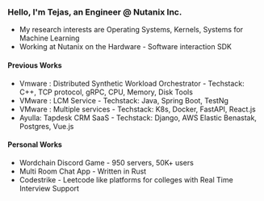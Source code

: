 <h3>
Hello, I'm Tejas, an Engineer @ Nutanix Inc.
</h3>

- My research interests are Operating Systems, Kernels, Systems for Machine Learning
- Working at Nutanix on the Hardware - Software interaction SDK

<h4>
Previous Works  
</h4>

- Vmware : Distributed Synthetic Workload Orchestrator - Techstack: C++, TCP protocol, gRPC, CPU, Memory, Disk Tools
- VMware : LCM Service - Techstack: Java, Spring Boot, TestNg
- VMware : Multiple services - Techstack: K8s, Docker, FastAPI, React.js
- Ayulla: Tapdesk CRM SaaS - Techstack: Django, AWS Elastic Benastak, Postgres, Vue.js

<h4>
  Personal Works
</h4>

- Wordchain Discord Game - 950 servers, 50K+ users
- Multi Room Chat App - Written in Rust
- Codestrike - Leetcode like platforms for colleges with Real Time Interview Support
